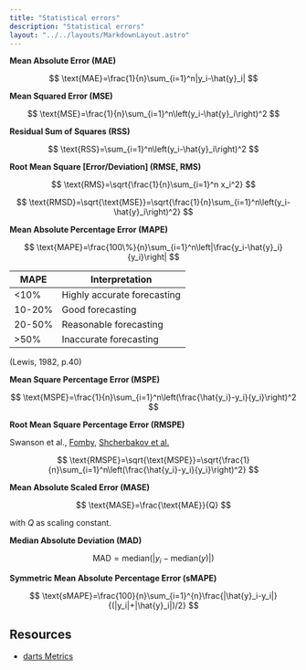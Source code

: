 ```yaml
---
title: "Statistical errors"
description: "Statistical errors"
layout: "../../layouts/MarkdownLayout.astro"
---
```


**Mean Absolute Error (MAE)**

$$
\text{MAE}=\frac{1}{n}\sum_{i=1}^n|y_i-\hat{y}_i|
$$

**Mean Squared Error (MSE)**

$$
\text{MSE}=\frac{1}{n}\sum_{i=1}^n\left(y_i-\hat{y}_i\right)^2
$$

**Residual Sum of Squares (RSS)**

$$
\text{RSS}=\sum_{i=1}^n\left(y_i-\hat{y}_i\right)^2
$$

**Root Mean Square [Error/Deviation] (RMSE, RMS)**

$$
\text{RMS}=\sqrt{\frac{1}{n}\sum_{i=1}^n x_i^2}
$$

$$
\text{RMSD}=\sqrt{\text{MSE}}=\sqrt{\frac{1}{n}\sum_{i=1}^n\left(y_i-\hat{y}_i\right)^2}
$$

**Mean Absolute Percentage Error (MAPE)**

$$
\text{MAPE}=\frac{100\%}{n}\sum_{i=1}^n\left|\frac{y_i-\hat{y}_i}{y_i}\right|
$$

| MAPE   | Interpretation              |
| ------ | --------------------------- |
| <10%   | Highly accurate forecasting |
| 10-20% | Good forecasting            |
| 20-50% | Reasonable forecasting      |
| >50%   | Inaccurate forecasting      |

(Lewis, 1982, p.40)

**Mean Square Percentage Error (MSPE)**

$$
\text{MSPE}=\frac{1}{n}\sum_{i=1}^n\left(\frac{\hat{y_i}-y_i}{y_i}\right)^2
$$

**Root Mean Square Percentage Error (RMSPE)**

Swanson et al., [Fomby](https://s2.smu.edu/tfomby/eco5385_eco6380/lecture/Scoring%20Measures%20for%20Prediction%20Problems.pdf), [Shcherbakov et al.](<https://idosi.org/wasj/wasj(ITMIES)13/28.pdf>)

$$
\text{RMSPE}=\sqrt{\text{MSPE}}=\sqrt{\frac{1}{n}\sum_{i=1}^n\left(\frac{\hat{y_i}-y_i}{y_i}\right)^2}
$$

**Mean Absolute Scaled Error (MASE)**

$$
\text{MASE}=\frac{\text{MAE}}{Q}
$$

with $Q$ as scaling constant.

**Median Absolute Deviation (MAD)**

$$
\text{MAD}=\text{median}\left(|y_i-\text{median}(y)|\right)
$$

**Symmetric Mean Absolute Percentage Error (sMAPE)**

$$
\text{sMAPE}=\frac{100}{n}\sum_{i=1}^{n}\frac{|\hat{y}_i-y_i|}{(|y_i|+|\hat{y}_i|)/2}
$$

## Resources

- [darts Metrics](https://unit8co.github.io/darts/generated_api/darts.metrics.metrics.html)
